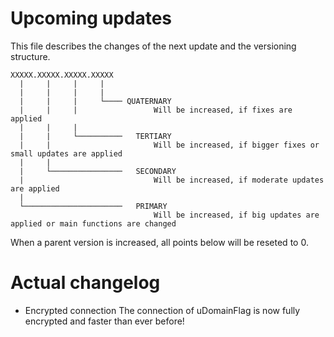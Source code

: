 # Upcoming updates
This file describes the changes of the next update and the versioning structure.

```
XXXXX.XXXXX.XXXXX.XXXXX
  |     |     |     |
  |     |     |     |
  |     |     |     └──── QUATERNARY
  |     |     |					Will be increased, if fixes are applied
  |     |     |					
  |     |     └──────────	TERTIARY
  |     |                		Will be increased, if bigger fixes or small updates are applied
  |     |
  |     └────────────────	SECONDARY
  |                      		Will be increased, if moderate updates are applied
  |
  └──────────────────────	PRIMARY
                         		Will be increased, if big updates are applied or main functions are changed
```
When a parent version is increased, all points below will be reseted to 0.


# Actual changelog

- Encrypted connection
The connection of uDomainFlag is now fully encrypted and faster than ever before!

